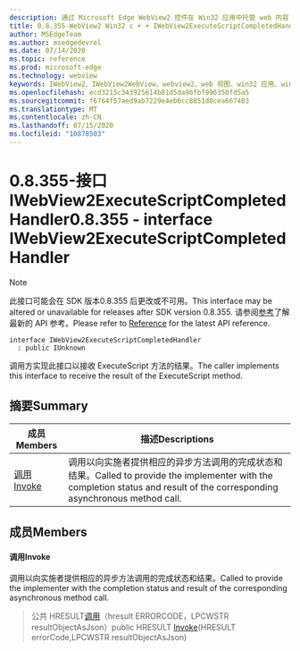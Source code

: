 ```yaml
---
description: 通过 Microsoft Edge WebView2 控件在 Win32 应用中托管 web 内容
title: 0.8.355-WebView2 Win32 c + + IWebView2ExecuteScriptCompletedHandler
author: MSEdgeTeam
ms.author: msedgedevrel
ms.date: 07/14/2020
ms.topic: reference
ms.prod: microsoft-edge
ms.technology: webview
keywords: IWebView2、IWebView2WebView、webview2、web 视图、win32 应用、win32、edge
ms.openlocfilehash: ecd3215c343925614b81d5da96fbf996350fd5a5
ms.sourcegitcommit: f6764f57aed9ab7229e4eb6cc8851d0cea667403
ms.translationtype: MT
ms.contentlocale: zh-CN
ms.lasthandoff: 07/15/2020
ms.locfileid: "10878503"
---
```

# <span data-ttu-id="11ed0-104">0.8.355-接口 IWebView2ExecuteScriptCompletedHandler</span><span class="sxs-lookup"><span data-stu-id="11ed0-104">0.8.355 - interface IWebView2ExecuteScriptCompletedHandler</span></span> 

> [!NOTE]
> <span data-ttu-id="11ed0-105">此接口可能会在 SDK 版本0.8.355 后更改或不可用。</span><span class="sxs-lookup"><span data-stu-id="11ed0-105">This interface may be altered or unavailable for releases after SDK version 0.8.355.</span></span> <span data-ttu-id="11ed0-106">请参阅[参考](../../../webview2-api-reference.md)了解最新的 API 参考。</span><span class="sxs-lookup"><span data-stu-id="11ed0-106">Please refer to [Reference](../../../webview2-api-reference.md) for the latest API reference.</span></span>

```
interface IWebView2ExecuteScriptCompletedHandler
  : public IUnknown
```

<span data-ttu-id="11ed0-107">调用方实现此接口以接收 ExecuteScript 方法的结果。</span><span class="sxs-lookup"><span data-stu-id="11ed0-107">The caller implements this interface to receive the result of the ExecuteScript method.</span></span>

## <span data-ttu-id="11ed0-108">摘要</span><span class="sxs-lookup"><span data-stu-id="11ed0-108">Summary</span></span>

 <span data-ttu-id="11ed0-109">成员</span><span class="sxs-lookup"><span data-stu-id="11ed0-109">Members</span></span>                        | <span data-ttu-id="11ed0-110">描述</span><span class="sxs-lookup"><span data-stu-id="11ed0-110">Descriptions</span></span>
--------------------------------|---------------------------------------------
[<span data-ttu-id="11ed0-111">调用</span><span class="sxs-lookup"><span data-stu-id="11ed0-111">Invoke</span></span>](#invoke) | <span data-ttu-id="11ed0-112">调用以向实施者提供相应的异步方法调用的完成状态和结果。</span><span class="sxs-lookup"><span data-stu-id="11ed0-112">Called to provide the implementer with the completion status and result of the corresponding asynchronous method call.</span></span>

## <span data-ttu-id="11ed0-113">成员</span><span class="sxs-lookup"><span data-stu-id="11ed0-113">Members</span></span>

#### <span data-ttu-id="11ed0-114">调用</span><span class="sxs-lookup"><span data-stu-id="11ed0-114">Invoke</span></span> 

<span data-ttu-id="11ed0-115">调用以向实施者提供相应的异步方法调用的完成状态和结果。</span><span class="sxs-lookup"><span data-stu-id="11ed0-115">Called to provide the implementer with the completion status and result of the corresponding asynchronous method call.</span></span>

> <span data-ttu-id="11ed0-116">公共 HRESULT[调用](#invoke)（hresult ERRORCODE，LPCWSTR resultObjectAsJson）</span><span class="sxs-lookup"><span data-stu-id="11ed0-116">public HRESULT [Invoke](#invoke)(HRESULT errorCode,LPCWSTR resultObjectAsJson)</span></span>

